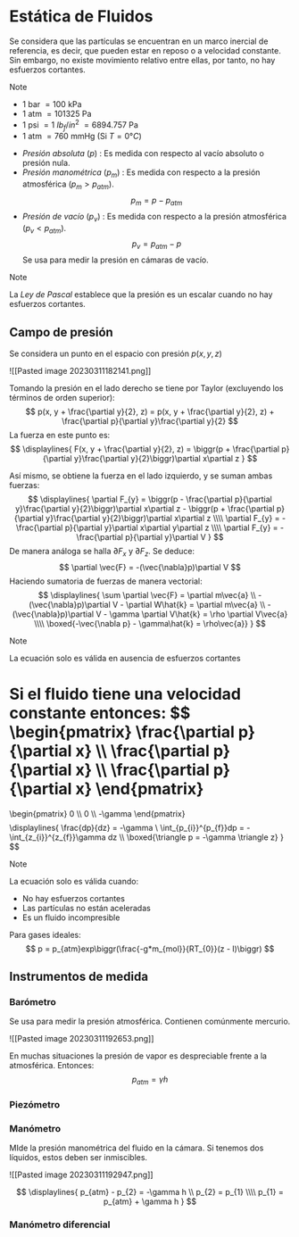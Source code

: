 # Estática de Fluidos

Se considera que las partículas se encuentran en un marco inercial de referencia, es decir, que pueden estar en reposo o a velocidad constante. Sin embargo, no existe movimiento relativo entre ellas, por tanto, no hay esfuerzos cortantes.

>[!Note]
>- $1$ bar $= 100$ kPa
>- $1$ atm $= 101325$ Pa
>- $1$ psi $= 1$ $lb_{f}/in^2$ $= 6894.757$ Pa
>- $1$ atm $= 760$ mmHg (Si $T = 0°C$)

- _Presión absoluta_ ($p$) : Es medida con respecto al vacío absoluto o presión nula.
- _Presión manométrica_ ($p_{m}$) :  Es medida con respecto a la presión atmosférica ($p_{m} > p_{atm}$).
$$
	p_{m} = p - p_{atm}
$$
- _Presión de vacío_ ($p_{v}$) : Es medida con respecto a la presión atmosférica ($p_{v} < p_{atm}$).
$$
	p_{v} = p_{atm} - p
$$
Se usa para medir la presión en cámaras de vacío.

>[!Note]
>La _Ley de Pascal_ establece que la presión es un escalar cuando no hay esfuerzos cortantes.


## Campo de presión

Se considera un punto en el espacio con presión $p(x, y, z)$

![[Pasted image 20230311182141.png]]

Tomando la presión en el lado derecho se tiene por Taylor (excluyendo los términos de orden superior):
$$
	p(x, y + \frac{\partial y}{2}, z) = p(x, y + \frac{\partial y}{2}, z) + \frac{\partial p}{\partial y}\frac{\partial y}{2}
$$
La fuerza en este punto es:
$$
\displaylines{
	F(x, y + \frac{\partial y}{2}, z) = \biggr(p + \frac{\partial p}{\partial y}\frac{\partial y}{2}\biggr)\partial x\partial z
}
$$

Así mismo, se obtiene la fuerza en el lado izquierdo, y se suman ambas fuerzas:
$$
	\displaylines{
	 \partial F_{y} = \biggr(p - \frac{\partial p}{\partial y}\frac{\partial y}{2}\biggr)\partial x\partial z - \biggr(p + \frac{\partial p}{\partial y}\frac{\partial y}{2}\biggr)\partial x\partial z \\\\
		\partial F_{y} = -\frac{\partial p}{\partial y}\partial x\partial y\partial z \\\\
		\partial F_{y} = -\frac{\partial p}{\partial y}\partial V
}
$$
De manera análoga se halla $\partial F_{x}$ y $\partial F_{z}$. Se deduce:
$$
	\partial \vec{F} = -(\vec{\nabla}p)\partial V
$$
Haciendo sumatoria de fuerzas de manera vectorial:
$$
\displaylines{
	\sum \partial \vec{F} = \partial m\vec{a} \\
	-(\vec{\nabla}p)\partial V - \partial W\hat{k} = \partial m\vec{a} \\
	-(\vec{\nabla}p)\partial V - \gamma \partial V\hat{k} = \rho \partial V\vec{a} \\\\
	\boxed{-\vec{\nabla p} - \gamma\hat{k} = \rho\vec{a}}
}
$$

>[!Note]
>La ecuación solo es válida en ausencia de esfuerzos cortantes

Si el fluido tiene una velocidad constante entonces:
$$
\begin{pmatrix}
	\frac{\partial p}{\partial x} \\\\
	\frac{\partial p}{\partial x} \\\\
	\frac{\partial p}{\partial x}
\end{pmatrix}
=
\begin{pmatrix}
	0 \\\\
	0 \\\\
	-\gamma
\end{pmatrix}
$$
$$
\displaylines{
	\frac{dp}{dz} = -\gamma \\
	\int_{p_{i}}^{p_{f}}dp = -\int_{z_{i}}^{z_{f}}\gamma dz \\\\
	\boxed{\triangle p = -\gamma \triangle z}
}
$$
>[!Note]
>La ecuación solo es válida cuando:
>- No hay esfuerzos cortantes
>- Las partículas no están aceleradas
>- Es un fluido incompresible

Para gases ideales:
$$
	p = p_{atm}exp\biggr(\frac{-g*m_{mol}}{RT_{0}}(z - l)\biggr)
$$


## Instrumentos de medida

### Barómetro

Se usa para medir la presión atmosférica. Contienen comúnmente mercurio.

![[Pasted image 20230311192653.png]]

En muchas situaciones la presión de vapor es despreciable frente a la atmosférica. Entonces:
$$
	p_{atm} = \gamma h
$$


### Piezómetro





### Manómetro

MIde la presión manométrica del fluido en la cámara. Si tenemos dos líquidos, estos deben ser inmiscibles.

![[Pasted image 20230311192947.png]]

$$
\displaylines{
	p_{atm} - p_{2} = -\gamma h \\
	p_{2} = p_{1} \\\\
	p_{1} = p_{atm} + \gamma h
}
$$




### Manómetro diferencial


